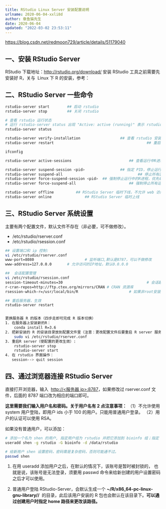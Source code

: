 ```yaml
---
title: RStudio Linux Server 安装配置说明
urlname: 2020-06-04-xxli8d
author: 章鱼猫先生
date: 2020-06-04
updated: "2022-03-02 23:53:11"
---
```


<https://blog.csdn.net/redmoon729/article/details/51179040>

## 一、安装 RStudio Server

RStudio 下载地址：<http://rstudio.org/download/>
安装 RStudio 工具之前需要先安装好 R，关与  Linux 下 R 的安装，参考：

## 二、RStudio Server 一些命令

```bash
rstudio-server start 		## 启动 rstudio
rstudio-server stop 		## 关闭 rstudio

# 查看 rstudio 运行状态
# 运行 rstudio-server status 出现 "Active: active (running)" 表示 rstudio 已启动
rstudio-server status

rstudio-server verify-installation 					## 查看 rstudio 安装错误
rstudio-server restart 											## 重启

ifconfig 																		## 查看服务器ip地址。

rstudio-server active-sessions							## 查看运行中R进程

rstudio-server suspend-session <pid>				## 指定 PID，停止运行中的 R 进程
rstudio-server suspend-all									## 停止所有运行中的R进程
rstudio-server force-suspend-session <pid>	## 强制停止运行中的R进程，优先级最高，立刻执行
rstudio-server force-suspend-all						## 强制停止所有运行中的R进程

rstudio-server offline			## RStudio Server 临时下线，不允许 web 访问，并给用户友好提示
rstudio-server online				## RStudio Server 临时上线
```

## 三、RStudio Server 系统设置

主要有两个配置文件，默认文件不存在（非必要，可不做修改）。

- /etc/rstudio/rserver.conf
- /etc/rstudio/rsession.conf

```bash
## 设置端口和 ip 控制:
vi /etc/rstudio/rserver.conf
www-port=8080						# 监听端口,默认是8787，可以不做修改
www-address=127.0.0.0		# 允许访问的IP地址，默认0.0.0.0

##	会话配置管理
vi /etc/rstudio/rsession.conf
session-timeout-minutes=30										# 会话超时时间
r-cran-repos=http://ftp.ctex.org/mirrors/CRAN # CRAN 资源库
rsession-which-r=/usr/local/bin/R  						# 如果非root安装，更改成R 所在目录。

## 重启服务器，生效
rstudio-server restart


更换服务器 R 的版本（四步走即可完成 R 版本切换）
1. 在服务器上安装新的R：
    conda install R=3.6
2. 把新安装的 R 的安装目录放到配置文件里（注意：更改配置文件后要重启 R server 服务器才生效）：
    sudo vi /etc/rstudio/rserver.conf
3. 重启R server（使配置的更改生效）:
    rstudio-server stop
    rstudio-server start
4. 在 rstudio 界面操作：
   session--> quit session
```

## 四、通过浏览器连接 RStudio Server

直接打开浏览器，输入  [http://<服务器 ip>:8787](http://<服务器ip>:8787)，如果修改过 rserver.conf 文件，后面的 8787 端口改为相应的端口即可。

**这里需要我们输入用户名和密码。关于用户名有 2 点注意事项：**
（1）不允许使用 system 用户登陆，即用户 ids 小于 100 的用户。只能用普通用户登录。
（2）用户的认证可以使用 RSA。

如果没有普通用户，可以添加：

```bash
# 添加一个名为 shen 的用户, 指定用户组为 rstudio 并把它添加到 bioinfo 组；指定 home 目录。
useradd shen -g rstudio -G bioinfo -d /data/rstudio

# 给新用户 shen 设置密码，密码需是复杂密码，否则可能通不过。
passwd shen
```

1.  在用 useradd 添加用户之后，在默认的情况下，该账号是暂时被封锁的， 也就是说，该账号是无法登录，须要用 passwd 命令来给新创建的用户设置密码之后才可以使用。

2.  普通用户登陆 RStudio-Server，会默认生成一个 **\~/R/x86_64-pc-linux-gnu-library/<R version>/**  的目录，此后该用户安装的 R 包也会默认在该目录下。**可以通过创建用户时指定 home 路径来更改该路径。**
